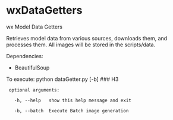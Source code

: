 wxDataGetters
=============

wx Model Data Getters

Retrieves model data from various sources, downloads them, and processes them.
All images will be stored in the scripts/data.


Dependencies:
- BeautifulSoup

To execute: 
    python dataGetter.py [-b]
    ### H3

     optional arguments:

       -h, --help   show this help message and exit

       -b, --batch  Execute Batch image generation
